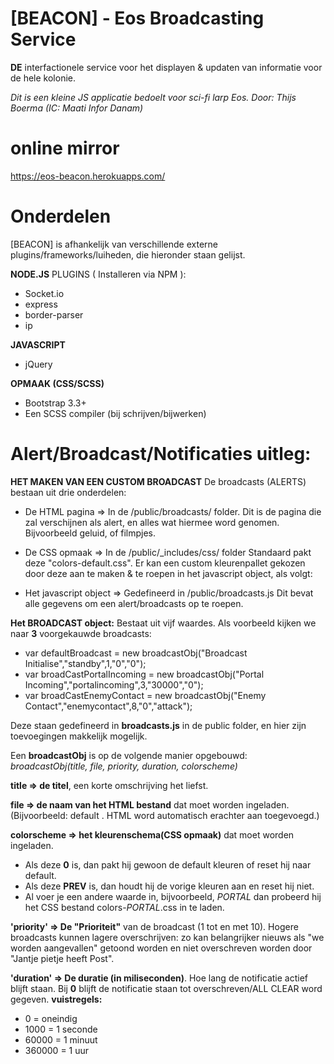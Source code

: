 # [BEACON] - Eos Broadcasting Service

**DE** interfactionele service voor het displayen & updaten van informatie voor de hele kolonie.

*Dit is een kleine JS applicatie bedoelt voor sci-fi larp Eos.
Door: Thijs Boerma (IC: Maati Infor Danam)*

# online mirror
https://eos-beacon.herokuapps.com/

# Onderdelen
[BEACON] is afhankelijk van verschillende externe plugins/frameworks/luiheden, die hieronder staan gelijst.

**NODE.JS**
PLUGINS ( Installeren via NPM ):
  - Socket.io
  - express
  - border-parser
  - ip

**JAVASCRIPT**
  - jQuery

**OPMAAK (CSS/SCSS)**
  - Bootstrap 3.3+
  - Een SCSS compiler (bij schrijven/bijwerken)

# Alert/Broadcast/Notificaties uitleg:

**HET MAKEN VAN EEN CUSTOM BROADCAST**
De broadcasts (ALERTS) bestaan uit drie onderdelen:

- De HTML pagina => In de /public/broadcasts/ folder.
  Dit is de pagina die zal verschijnen als alert, en alles wat hiermee word genomen. Bijvoorbeeld geluid, of filmpjes.

- De CSS opmaak => In de /public/\_includes/css/ folder
  Standaard pakt deze "colors-default.css". Er kan een custom kleurenpallet gekozen door deze aan te maken & te roepen in het javascript object, als volgt:

- Het javascript object => Gedefineerd in /public/broadcasts.js
  Dit bevat alle gegevens om een alert/broadcasts op te roepen.

**Het BROADCAST object:**
Bestaat uit vijf waardes. Als voorbeeld kijken we naar **3** voorgekauwde broadcasts:

- var defaultBroadcast  = new broadcastObj("Broadcast Initialise","standby",1,"0","0");
- var broadCastPortalIncoming = new broadcastObj("Portal Incoming","portalincoming",3,"30000","0");
- var broadCastEnemyContact = new broadcastObj("Enemy Contact","enemycontact",8,"0","attack");

Deze staan gedefineerd in **broadcasts.js** in de public folder, en hier zijn toevoegingen makkelijk mogelijk.

Een **broadcastObj** is op de volgende manier opgebouwd:
*broadcastObj(title, file, priority, duration, colorscheme)*

**title => de titel**, een korte omschrijving het liefst.

**file  => de naam van het HTML bestand** dat moet worden ingeladen. (Bijvoorbeeld: default . HTML word automatisch erachter aan toegevoegd.)

**colorscheme => het kleurenschema(CSS opmaak)** dat moet worden ingeladen.
  - Als deze **0** is, dan pakt hij gewoon de default kleuren of reset hij naar default.
  - Als deze **PREV** is, dan houdt hij de vorige kleuren aan en reset hij niet.
  - Al voer je een andere waarde in, bijvoorbeeld, *PORTAL* dan probeerd hij het CSS bestand colors-*PORTAL*.css in te laden.

  **'priority' => De "Prioriteit"** van de broadcast (1 tot en met 10). Hogere broadcasts kunnen lagere overschrijven:
  zo kan belangrijker nieuws als "we worden aangevallen" getoond worden en niet overschreven worden door "Jantje pietje heeft Post".

  **'duration' => De duratie (in miliseconden)**. Hoe lang de notificatie actief blijft staan.
  Bij **0** blijft de notificatie staan tot overschreven/ALL CLEAR word gegeven.
  **vuistregels:**
  - 0 = oneindig
  - 1000 = 1 seconde
  - 60000 = 1 minuut
  - 360000 = 1 uur
